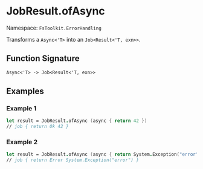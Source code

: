 # JobResult.ofAsync

Namespace: `FsToolkit.ErrorHandling`

Transforms a `Async<'T>` into an `Job<Result<'T, exn>>`.

## Function Signature

```fsharp
Async<'T> -> Job<Result<'T, exn>>
```

## Examples

### Example 1

```fsharp
let result = JobResult.ofAsync (async { return 42 })
// job { return Ok 42 }
```

### Example 2

```fsharp
let result = JobResult.ofAsync (async { return System.Exception("error") })
// job { return Error System.Exception("error") }
```
